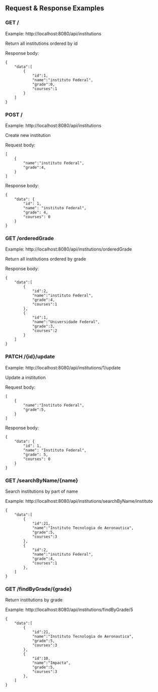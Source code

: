 ## Request & Response Examples

### GET /
Example: http://localhost:8080/api/institutions

Return all institutions ordered by id

Response body:

    {
        "data":[
            {
                "id":1,
                "name":"instituto Federal",
                "grade":0,
                "courses":1
            }
        ]
    }


### POST /

Example: http://localhost:8080/api/institutions

Create new institution

Request body:

    [
        {
            "name":"instituto Federal",
            "grade":4,
        }
    ]
            

Response body:

    {
        "data": {
            "id": 1,
            "name": "instituto Federal",
            "grade": 4,
            "courses": 0
        }
    }



### GET /orderedGrade

Example: http://localhost:8080/api/institutions/orderedGrade

Return all institutions ordered by grade

Response body:

    {
        "data":[
            {
                "id":2,
                "name":"instituto Federal",
                "grade":4,
                "courses":1
            },
            {
                "id":1,
                "name":"Universidade Federal",
                "grade":3,
                "courses":2
            }
        ]
    }
    
### PATCH /{id}/update

Example: http://localhost:8080/api/institutions/1/update

Update a institution

Request body:

    [
        {
            "name":"Instituto Federal",
            "grade":5,
        }
    ]
            

Response body:

    {
        "data": {
            "id": 1,
            "name": "Instituto Federal",
            "grade": 5,
            "courses": 0
        }
    }


### GET /searchByName/{name}

Search institutions by part of name

Example: http://localhost:8080/api/institutions/searchByName/instituto

    {
        "data":[
            {
                "id":21,
                "name":"Instituto Tecnologia de Aeronautica",
                "grade":5,
                "courses":3
            },
            {
                "id":2,
                "name":"instituto Federal",
                "grade":4,
                "courses":1
            },
        ]
    }

### GET /findByGrade/{grade}

Return institutions by grade

Example: http://localhost:8080/api/institutions/findByGrade/5
    
    
    {
        "data":[
            {
                "id":21,
                "name":"Instituto Tecnologia de Aeronautica",
                "grade":5,
                "courses":3
            },
            {
                "id":10,
                "name":"Impacta",
                "grade":5,
                "courses":3
            },
        ]
    }
